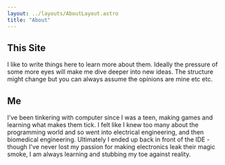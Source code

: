 ```yaml
---
layout: ../layouts/AboutLayout.astro
title: "About"
---
```


## This Site

I like to write things here to learn more about them. Ideally the pressure of some more eyes will make me dive deeper into new ideas. The structure might change but you can always assume the opinions are mine etc etc.

## Me

I've been tinkering with computer since I was a teen, making games and learning what makes them tick. I felt like I knew too many about the programming world and so went into electrical engineering, and then biomedical engineering. Ultimately I ended up back in front of the IDE - though I've never lost my passion for making electronics leak their magic smoke, I am always learning and stubbing my toe against reality.
